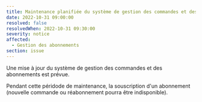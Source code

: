 ```yaml
---
title: Maintenance planifiée du système de gestion des commandes et des abonnements
date: 2022-10-31 09:00:00
resolved: false
resolvedWhen: 2022-10-31 09:30:00
severity: notice
affected:
  - Gestion des abonnements
section: issue
---
```

Une mise à jour du système de gestion des commandes et des abonnements est prévue.   
   
Pendant cette péridode de maintenance, la souscription d'un abonnement (nouvelle commande ou réabonnement pourra être indisponible).
